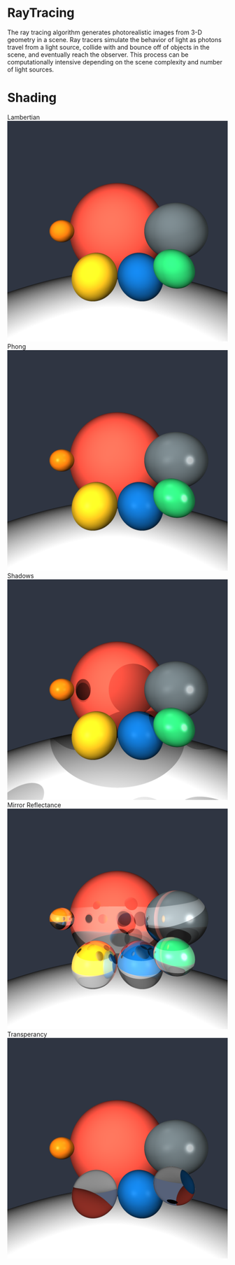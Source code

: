 # RayTracing
The ray tracing algorithm generates photorealistic images from 3-D geometry in a scene. Ray tracers simulate the behavior of light as photons travel from a light source, collide with and bounce off of objects in the scene, and eventually reach the observer. This process can be computationally intensive depending on the scene complexity and number of light sources.

# Shading 

Lambertian
<img src="Screens/ss_P_Lambertian.png">
Phong
<img src="Screens/ss_P_Phong+Lambertian.png">
Shadows
<img src="Screens/ss_P_Shadow+Phong+Lambertian.png">
Mirror Reflectance
<img src="Screens/ss_P_Mirror+Phong+Lambertian.png">
Transperancy
<img src="Screens/ss_P_Transparent+Phong+Lambertian.png">